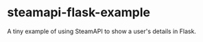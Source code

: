 steamapi-flask-example
======================

A tiny example of using SteamAPI to show a user's details in Flask.
